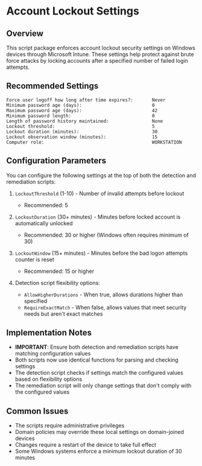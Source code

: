 ﻿# Account Lockout Settings

## Overview
This script package enforces account lockout security settings on Windows devices through Microsoft Intune. These settings help protect against brute force attacks by locking accounts after a specified number of failed login attempts.

## Recommended Settings

```
Force user logoff how long after time expires?:       Never
Minimum password age (days):                          0
Maximum password age (days):                          42
Minimum password length:                              0
Length of password history maintained:                None
Lockout threshold:                                    5
Lockout duration (minutes):                           30
Lockout observation window (minutes):                 15
Computer role:                                        WORKSTATION
```

## Configuration Parameters

You can configure the following settings at the top of both the detection and remediation scripts:

1. `LockoutThreshold` (1-10) - Number of invalid attempts before lockout
   - Recommended: 5

2. `LockoutDuration` (30+ minutes) - Minutes before locked account is automatically unlocked
   - Recommended: 30 or higher (Windows often requires minimum of 30)

3. `LockoutWindow` (15+ minutes) - Minutes before the bad logon attempts counter is reset
   - Recommended: 15 or higher

4. Detection script flexibility options:
   - `AllowHigherDurations` - When true, allows durations higher than specified
   - `RequireExactMatch` - When false, allows values that meet security needs but aren't exact matches

## Implementation Notes

- **IMPORTANT**: Ensure both detection and remediation scripts have matching configuration values
- Both scripts now use identical functions for parsing and checking settings
- The detection script checks if settings match the configured values based on flexibility options
- The remediation script will only change settings that don't comply with the configured values

## Common Issues

- The scripts require administrative privileges
- Domain policies may override these local settings on domain-joined devices
- Changes require a restart of the device to take full effect
- Some Windows systems enforce a minimum lockout duration of 30 minutes